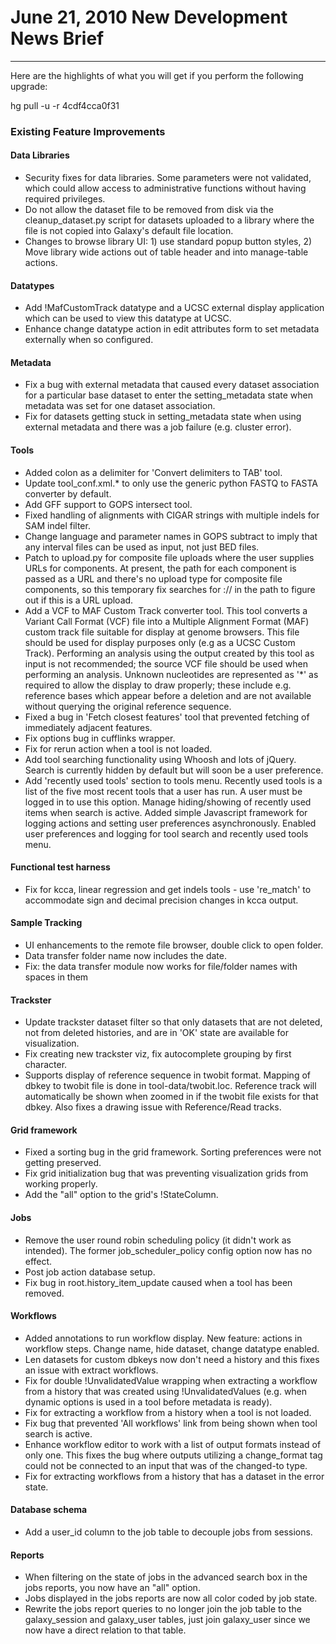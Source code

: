 # June 21, 2010 New Development News Brief

----

Here are the highlights of what you will get if you perform the following upgrade:

hg pull -u -r 4cdf4cca0f31

### Existing Feature Improvements

#### Data Libraries

* Security fixes for data libraries.  Some parameters were not validated, which could allow access to administrative functions without having required privileges.
* Do not allow the dataset file to be removed from disk via the cleanup_dataset.py script for datasets uploaded to a library where the file is not copied into Galaxy's default file location.
* Changes to browse library UI: 1) use standard popup button styles, 2) Move library wide actions out of table header and into manage-table actions.

#### Datatypes

* Add !MafCustomTrack datatype and a UCSC external display application which can be used to view this datatype at UCSC.
* Enhance change datatype action in edit attributes form to set metadata externally when so configured.

#### Metadata

* Fix a bug with external metadata that caused every dataset association for a particular base dataset to enter the setting_metadata state when metadata was set for one dataset association.
* Fix for datasets getting stuck in setting_metadata state when using external metadata and there was a job failure (e.g. cluster error).

#### Tools

* Added colon as a delimiter for 'Convert delimiters to TAB' tool.
* Update tool_conf.xml.* to only use the generic python FASTQ to FASTA converter by default.
* Add GFF support to GOPS intersect tool.
* Fixed handling of alignments with CIGAR strings with multiple indels for SAM indel filter.
* Change language and parameter names in GOPS subtract to imply that any interval files can be used as input, not just BED files.
* Patch to upload.py for composite file uploads where the user supplies URLs for components.  At present, the path for each component is passed as a URL and there's no upload type for composite file components, so this temporary fix searches for :// in the path to figure out if this is a URL upload.
* Add a VCF to MAF Custom Track converter tool. This tool converts a Variant Call Format (VCF) file into a Multiple Alignment Format (MAF) custom track file suitable for display at genome browsers.  This file should be used for display purposes only (e.g as a UCSC Custom Track). Performing an analysis using the output created by this tool as input is not recommended; the source VCF file should be used when performing an analysis.  Unknown nucleotides are represented as '*' as required to allow the display to draw properly; these include e.g. reference bases which appear before a deletion and are not available without querying the original reference sequence.
* Fixed a bug in 'Fetch closest features' tool that prevented fetching of immediately adjacent features.
* Fix options bug in cufflinks wrapper.
* Fix for rerun action when a tool is not loaded.
* Add tool searching functionality using Whoosh and lots of jQuery. Search is currently hidden by default but will soon be a user preference.
* Add 'recently used tools' section to tools menu.  Recently used tools is a list of the five most recent tools that a user has run.  A user must be logged in to use this option.  Manage hiding/showing of recently used items when search is active.  Added simple Javascript framework for logging actions and setting user preferences asynchronously.  Enabled user preferences and logging for tool search and recently used tools menu.

#### Functional test harness

* Fix for kcca, linear regression and get indels tools - use 're_match' to accommodate sign and decimal precision changes in kcca output.

#### Sample Tracking

* UI enhancements to the remote file browser, double click to open folder.
* Data transfer folder name now includes the date.
* Fix: the data transfer module now works for file/folder names with spaces in them

#### Trackster

* Update trackster dataset filter so that only datasets that are not deleted, not from deleted histories, and are in 'OK' state are available for visualization.
* Fix creating new trackster viz, fix autocomplete grouping by first character.
* Supports display of reference sequence in twobit format. Mapping of dbkey to twobit file is done in tool-data/twobit.loc.  Reference track will automatically be shown when zoomed in if the twobit file exists for that dbkey. Also fixes a drawing issue with Reference/Read tracks.

#### Grid framework

* Fixed a sorting bug in the grid framework. Sorting preferences were not getting preserved.
* Fix grid initialization bug that was preventing visualization grids from working properly.
* Add the "all" option to the grid's !StateColumn.

#### Jobs

* Remove the user round robin scheduling policy (it didn't work as intended).  The former job_scheduler_policy config option now has no effect.
* Post job action database setup.
* Fix bug in root.history_item_update caused when a tool has been removed.

#### Workflows

* Added annotations to run workflow display.  New feature: actions in workflow steps.  Change name, hide dataset, change datatype enabled.
* Len datasets for custom dbkeys now don't need a history and this fixes an issue with extract workflows.
* Fix for double !UnvalidatedValue wrapping when extracting a workflow from a history that was created using !UnvalidatedValues (e.g. when dynamic options is used in a tool before metadata is ready).
* Fix for extracting a workflow from a history when a tool is not loaded.
* Fix bug that prevented 'All workflows' link from being shown when tool search is active.
* Enhance workflow editor to work with a list of output formats instead of only one.  This fixes the bug where outputs utilizing a change_format tag could not be connected to an input that was of the changed-to type.
* Fix for extracting workflows from a history that has a dataset in the error state.

#### Database schema

* Add a user_id column to the job table to decouple jobs from sessions.

#### Reports

* When filtering on the state of jobs in the advanced search box in the jobs reports, you now have an "all" option.
* Jobs displayed in the jobs reports are now all color coded by job state.
* Rewrite the jobs report queries to no longer join the job table to the galaxy_session and galaxy_user tables, just join galaxy_user since we now have a direct relation to that table.

